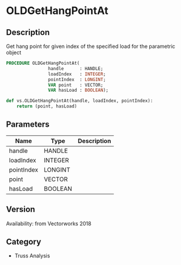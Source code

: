 # OLDGetHangPointAt

## Description
Get hang point for given index of the specified load for the parametric object

```pascal
PROCEDURE OLDGetHangPointAt(
				handle      : HANDLE;
				loadIndex   : INTEGER;
				pointIndex  : LONGINT;
				VAR point   : VECTOR;
				VAR hasLoad : BOOLEAN);
```

```python
def vs.OLDGetHangPointAt(handle, loadIndex, pointIndex):
    return (point, hasLoad)
```

## Parameters
|Name|Type|Description|
|---|---|---|
|handle|HANDLE|   |
|loadIndex|INTEGER|   |
|pointIndex|LONGINT|   |
|point|VECTOR|   |
|hasLoad|BOOLEAN|   |

## Version
Availability: from Vectorworks 2018

## Category
* Truss Analysis

